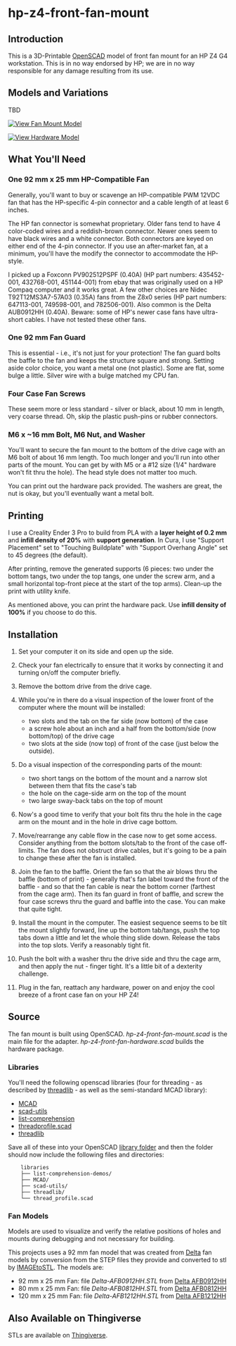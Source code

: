 # hp-z4-front-fan-mount

## Introduction

This is a 3D-Printable [OpenSCAD](https://openscad.org/) model of front fan
mount for an HP Z4 G4 workstation. This is in no way endorsed by HP; we are in
no way responsible for any damage resulting from its use.

## Models and Variations

TBD

[![View Fan Mount Model](../media/media/hp-z4-front-fan-mount.icon.png)](../media/media/hp-z4-front-fan-mount.stl "View Model of Fan Mount")

[![View Hardware Model](../media/media/hp-z4-front-fan-hardware.icon.png)](../media/media/hp-z4-front-fan-hardware.stl "View Model of Hardware")

## What You'll Need

### One 92 mm x 25 mm HP-Compatible Fan

Generally, you'll want to buy or scavenge an HP-compatible PWM 12VDC fan that
has the HP-specific 4-pin connector and a cable length of at least 6 inches.

The HP fan connector is somewhat proprietary. Older fans tend to have 4
color-coded wires and a reddish-brown connector. Newer ones seem to have black
wires and a white connector. Both connectors are keyed on either end of
the 4-pin connector. If you use an after-market fan, at a minimum, you'll have
the modify the connector to accommodate the HP-style.

I picked up a Foxconn PV902512PSPF (0.40A) (HP part numbers: 435452-001,
432768-001, 451144-001) from ebay that was originally used on a
HP Compaq computer and it works great. A few other choices are Nidec
T92T12MS3A7-57A03 (0.35A) fans from the Z8x0 series (HP part
numbers: 647113-001, 749598-001, and 782506-001). Also common is the Delta
AUB0912HH (0.40A). Beware: some of HP's newer case fans have ultra-short cables.
I have not tested these other fans.

### One 92 mm Fan Guard

This is essential - i.e., it's not just for your protection\! The fan guard
bolts the baffle to the fan and keeps the structure square and strong. Setting
aside color choice, you want a metal one (not plastic). Some are flat, some
bulge a little. Silver wire with a bulge matched my CPU fan.

### Four Case Fan Screws

These seem more or less standard - silver or black, about 10 mm in length, very
coarse thread. Oh, skip the plastic push-pins or rubber connectors.

### M6 x ~16 mm Bolt, M6 Nut, and Washer

You'll want to secure the fan mount to the bottom of the drive cage with an M6
bolt of about 16 mm length. Too much longer and you'll run into other parts of
the mount. You can get by with M5 or a \#12 size (1/4" hardware won't fit thru
the hole). The head style does not matter too much.

You can print out the hardware pack provided. The washers are great, the nut is
okay, but you'll eventually want a metal bolt.

## Printing

I use a Creality Ender 3 Pro to build from PLA with a **layer height of 0.2 mm**
and **infill density of 20%** with **support generation**. In Cura, I use
"Support Placement" set to "Touching Buildplate" with "Support Overhang Angle"
set to 45 degrees (the default).

After printing, remove the generated supports (6 pieces: two under the bottom
tangs, two under the top tangs, one under the screw arm, and a small horizontal
top-front piece at the start of the top arms). Clean-up the print with utility
knife.

As mentioned above, you can print the hardware pack. Use **infill density
of 100%** if you choose to do this.

## Installation

1.  Set your computer it on its side and open up the side.

2.  Check your fan electrically to ensure that it works by connecting it and
    turning on/off the computer briefly.

3.  Remove the bottom drive from the drive cage.

4.  While you're in there do a visual inspection of the lower front of the
    computer where the mount will be installed:
    
    - two slots and the tab on the far side (now bottom) of the case
    - a screw hole about an inch and a half from the bottom/side (now
      bottom/top) of the drive cage
    - two slots at the side (now top) of front of the case (just below the
      outside).

5.  Do a visual inspection of the corresponding parts of the mount:
    
    - two short tangs on the bottom of the mount and a narrow slot between them
      that fits the case's tab
    - the hole on the cage-side arm on the top of the mount
    - two large sway-back tabs on the top of mount

6.  Now's a good time to verify that your bolt fits thru the hole in the cage
    arm on the mount and in the hole in drive cage bottom.

7.  Move/rearrange any cable flow in the case now to get some access. Consider
    anything from the bottom slots/tab to the front of the case off-limits. The
    fan does not obstruct drive cables, but it's going to be a pain to change
    these after the fan is installed.

8.  Join the fan to the baffle. Orient the fan so that the air blows thru the
    baffle (bottom of print) - generally that's fan label toward the front of
    the baffle - and so that the fan cable is near the bottom corner (farthest
    from the cage arm). Then its fan guard in front of baffle, and screw the
    four case screws thru the guard and baffle into the case. You can make that
    quite tight.

9.  Install the mount in the computer. The easiest sequence seems to be tilt the
    mount slightly forward, line up the bottom tab/tangs, push the top tabs down
    a little and let the whole thing slide down. Release the tabs into the top
    slots. Verify a reasonably tight fit.

10. Push the bolt with a washer thru the drive side and thru the cage arm, and
    then apply the nut - finger tight. It's a little bit of a dexterity
    challenge.

11. Plug in the fan, reattach any hardware, power on and enjoy the cool breeze
    of a front case fan on your HP Z4\!

## Source

The fan mount is built using OpenSCAD. *hp-z4-front-fan-mount.scad* is the main
file for the adapter. *hp-z4-front-fan-hardware.scad* builds the hardware
package.

### Libraries

You'll need the following openscad libraries (four for threading - as described
by [threadlib](https://github.com/adrianschlatter/threadlib) - as well as the
semi-standard MCAD library):

- [MCAD](https://github.com/openscad/MCAD)
- [scad-utils](https://github.com/openscad/scad-utils)
- [list-comprehension](https://github.com/openscad/list-comprehension-demos)
- [threadprofile.scad](https://github.com/MisterHW/IoP-satellite/blob/master/OpenSCAD%20bottle%20threads/thread_profile.scad)
- [threadlib](https://github.com/adrianschlatter/threadlib)

Save all of these into your OpenSCAD [library
folder](https://wikibooks.org/wiki/OpenSCAD_User_Manual/Libraries) and then the
folder should now include the following files and directories:

```
    libraries
    ├── list-comprehension-demos/
    ├── MCAD/
    ├── scad-utils/
    ├── threadlib/
    └── thread_profile.scad
```

### Fan Models

Models are used to visualize and verify the relative positions of holes and
mounts during debugging and not necessary for building.

This projects uses a 92 mm fan model that was created from [Delta](https://www.delta-fan.com) fan
models by conversion from the STEP files they provide and converted to stl by 
[IMAGEtoSTL](https://imagetostl.com/convert/file/stp/to/stl). The models are:

- 92 mm x 25 mm Fan: file _Delta-AFB0912HH.STL_ from [Delta AFB0912HH](https://www.delta-fan.com/AFB0912HH.html)
- 80 mm x 25 mm Fan: file _Delta-AFB0812HH.STL_ from [Delta AFB0812HH](https://www.delta-fan.com/AFB0812HH.html)
- 120 mm x 25 mm Fan: file _Delta-AFB1212HH.STL_ from [Delta AFB1212HH](https://www.delta-fan.com/AFB1212HH.html)

## Also Available on Thingiverse

STLs are available on [Thingiverse](https://www.thingiverse.com/thing:).
